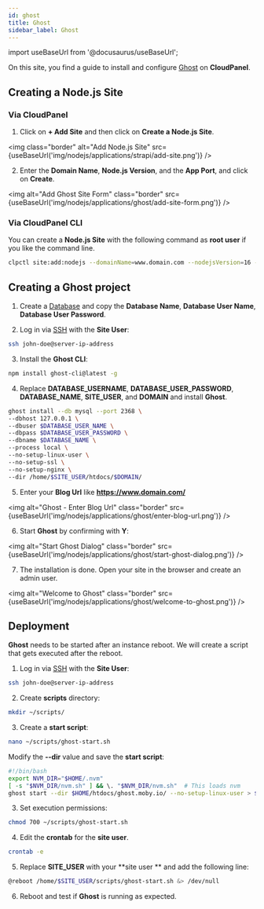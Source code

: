 ```yaml
---
id: ghost
title: Ghost
sidebar_label: Ghost
---
```


import useBaseUrl from '@docusaurus/useBaseUrl';

On this site, you find a guide to install and configure [Ghost](https://ghost.org/) on **CloudPanel**.

## Creating a Node.js Site

### Via CloudPanel

1. Click on **+ Add Site** and then click on **Create a Node.js Site**.

<img class="border" alt="Add Node.js Site" src={useBaseUrl('img/nodejs/applications/strapi/add-site.png')} />

2. Enter the **Domain Name**, **Node.js Version**, and the **App Port**, and click on **Create**.

<img alt="Add Ghost Site Form" class="border" src={useBaseUrl('img/nodejs/applications/ghost/add-site-form.png')} />

### Via CloudPanel CLI

You can create a **Node.js Site** with the following command as **root user** if you like the command line.

```bash
clpctl site:add:nodejs --domainName=www.domain.com --nodejsVersion=16 --appPort=2368 --siteUser='john-doe' --siteUserPassword='!secretPassword!'
```

## Creating a Ghost project

1. Create a [Database](../../../frontend-area/databases/#adding-a-database) and copy the **Database Name**, **Database User Name**, **Database User Password**.

2. Log in via [SSH](../../../frontend-area/ssh-ftp/#ssh-login) with the **Site User**:

```bash
ssh john-doe@server-ip-address
```

3. Install the **Ghost CLI**:

```bash
npm install ghost-cli@latest -g
```

4. Replace **DATABASE_USERNAME**, **DATABASE_USER_PASSWORD**, **DATABASE_NAME**, **SITE_USER**, and **DOMAIN** and install **Ghost**.

```bash
ghost install --db mysql --port 2368 \
--dbhost 127.0.0.1 \
--dbuser $DATABASE_USER_NAME \
--dbpass $DATABASE_USER_PASSWORD \
--dbname $DATABASE_NAME \
--process local \
--no-setup-linux-user \
--no-setup-ssl \
--no-setup-nginx \
--dir /home/$SITE_USER/htdocs/$DOMAIN/
```

5. Enter your **Blog Url** like **https://www.domain.com/**

<img alt="Ghost - Enter Blog Url" class="border" src={useBaseUrl('img/nodejs/applications/ghost/enter-blog-url.png')} />

6. Start **Ghost** by confirming with **Y**:

<img alt="Start Ghost Dialog" class="border" src={useBaseUrl('img/nodejs/applications/ghost/start-ghost-dialog.png')} />

7. The installation is done. Open your site in the browser and create an admin user.

<img alt="Welcome to Ghost" class="border" src={useBaseUrl('img/nodejs/applications/ghost/welcome-to-ghost.png')} />

## Deployment

**Ghost** needs to be started after an instance reboot. We will create a script that gets executed after the reboot.

1. Log in via [SSH](../../../frontend-area/ssh-ftp/#ssh-login) with the **Site User**:

```bash
ssh john-doe@server-ip-address
```

2. Create **scripts** directory:

```bash
mkdir ~/scripts/ 
```

3. Create a **start script**:

```bash
nano ~/scripts/ghost-start.sh
```

Modify the **--dir** value and save the **start script**:

```bash
#!/bin/bash
export NVM_DIR="$HOME/.nvm"
[ -s "$NVM_DIR/nvm.sh" ] && \. "$NVM_DIR/nvm.sh"  # This loads nvm
ghost start --dir $HOME/htdocs/ghost.moby.io/ --no-setup-linux-user > $HOME/logs/ghost.log &
```

3. Set execution permissions:

```bash
chmod 700 ~/scripts/ghost-start.sh
```

4. Edit the **crontab** for the **site user**.

```bash
crontab -e
```

5. Replace **SITE_USER** with your **site user ** and add the following line:

```bash
@reboot /home/$SITE_USER/scripts/ghost-start.sh &> /dev/null
```

6. Reboot and test if **Ghost** is running as expected.